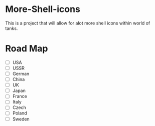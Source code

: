 # More-Shell-icons
This is a project that will allow for alot more shell icons within world of tanks.

# Road Map

- [ ] USA
- [ ] USSR
- [ ] German
- [ ] China
- [ ] UK
- [ ] Japan
- [ ] France
- [ ] Italy
- [ ] Czech
- [ ] Poland
- [ ] Sweden
